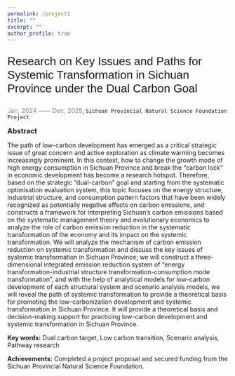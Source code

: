 ```yaml
---
permalink: /project1
title: ""
excerpt: ""
author_profile: true
---
```



<p style="font-family: 'Arial', sans-serif; font-size: 26px;">Research on Key Issues and Paths for Systemic Transformation in Sichuan Province under the Dual Carbon Goal</p>

<span style="color: grey;">Jan, 2024 —— Dec, 2025</span>, `Sichuan Provincial Natural Science Foundation Project`

<span style="font-size:16px;">**Abstract**</span>

The path of low-carbon development has emerged as a critical strategic issue of great concern and active exploration as climate warming becomes increasingly prominent. In this context, how to change the growth mode of high energy consumption in Sichuan Province and break the “carbon lock” in economic development has become a research hotspot. Therefore, based on the strategic “dual-carbon” goal and starting from the systematic optimisation evaluation system, this topic focuses on the energy structure, industrial structure, and consumption pattern factors that have been widely recognized as potentially negative effects on carbon emissions, and constructs a framework for interpreting Sichuan’s carbon emissions based on the systematic management theory and evolutionary economics to analyze the role of carbon emission reduction in the systematic transformation of the economy and its impact on the systemic transformation. We will analyze the mechanism of carbon emission reduction on systemic transformation and discuss the key issues of systemic transformation in Sichuan Province; we will construct a three-dimensional integrated emission reduction system of “energy transformation-industrial structure transformation-consumption mode transformation”, and with the help of analytical models for low-carbon development of each structural system and scenario analysis models, we will reveal the path of systemic transformation to provide a theoretical basis for promoting the low-carbonization development and systemic transformation in Sichuan Province. It will provide a theoretical basis and decision-making support for practicing low-carbon development and systemic transformation in Sichuan Province.

**Key words:** Dual carbon target, Low carbon transition, Scenario analysis, Pathway research

**Achievements:** Completed a project proposal and secured funding from the Sichuan Provincial Natural Science Foundation.
